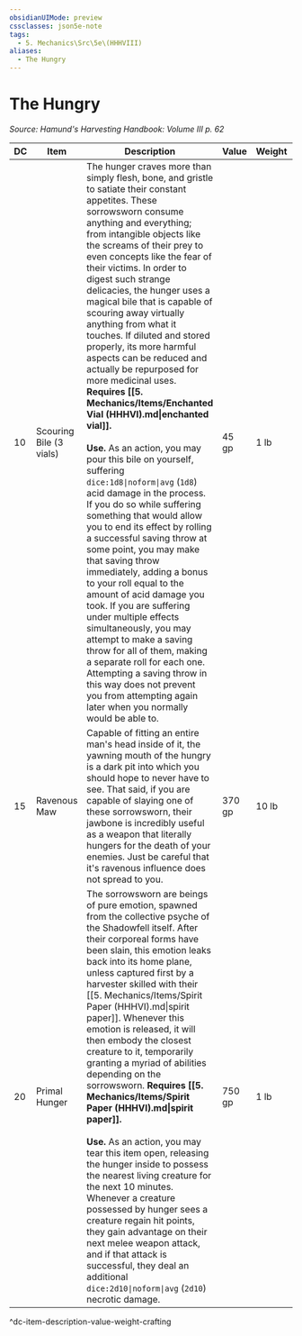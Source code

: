 ```yaml
---
obsidianUIMode: preview
cssclasses: json5e-note
tags:
  - 5. Mechanics\Src\5e\(HHHVIII)
aliases:
  - The Hungry
---
```

# The Hungry
*Source: Hamund's Harvesting Handbook: Volume III p. 62* 

| DC | Item | Description | Value | Weight | Crafting |
|----|------|-------------|-------|--------|----------|
| 10 | Scouring Bile (3 vials) | The hunger craves more than simply flesh, bone, and gristle to satiate their constant appetites. These sorrowsworn consume anything and everything; from intangible objects like the screams of their prey to even concepts like the fear of their victims. In order to digest such strange delicacies, the hunger uses a magical bile that is capable of scouring away virtually anything from what it touches. If diluted and stored properly, its more harmful aspects can be reduced and actually be repurposed for more medicinal uses. **Requires [[5. Mechanics/Items/Enchanted Vial (HHHVI).md\|enchanted vial]].**<br /><br />**Use.** As an action, you may pour this bile on yourself, suffering `dice:1d8\|noform\|avg` (`1d8`) acid damage in the process. If you do so while suffering something that would allow you to end its effect by rolling a successful saving throw at some point, you may make that saving throw immediately, adding a bonus to your roll equal to the amount of acid damage you took. If you are suffering under multiple effects simultaneously, you may attempt to make a saving throw for all of them, making a separate roll for each one. Attempting a saving throw in this way does not prevent you from attempting again later when you normally would be able to. | 45 gp | 1 lb | — |
| 15 | Ravenous Maw | Capable of fitting an entire man's head inside of it, the yawning mouth of the hungry is a dark pit into which you should hope to never have to see. That said, if you are capable of slaying one of these sorrowsworn, their jawbone is incredibly useful as a weapon that literally hungers for the death of your enemies. Just be careful that it's ravenous influence does not spread to you. | 370 gp | 10 lb | [[5. Mechanics/Items/Axe Of The Devourer (HHHVIII).md\|Axe of the Devourer]] |
| 20 | Primal Hunger | The sorrowsworn are beings of pure emotion, spawned from the collective psyche of the Shadowfell itself. After their corporeal forms have been slain, this emotion leaks back into its home plane, unless captured first by a harvester skilled with their [[5. Mechanics/Items/Spirit Paper (HHHVI).md\|spirit paper]]. Whenever this emotion is released, it will then embody the closest creature to it, temporarily granting a myriad of abilities depending on the sorrowsworn. **Requires [[5. Mechanics/Items/Spirit Paper (HHHVI).md\|spirit paper]].**<br /><br />**Use.** As an action, you may tear this item open, releasing the hunger inside to possess the nearest living creature for the next 10 minutes. Whenever a creature possessed by hunger sees a creature regain hit points, they gain advantage on their next melee weapon attack, and if that attack is successful, they deal an additional `dice:2d10\|noform\|avg` (`2d10`) necrotic damage. | 750 gp | 1 lb | — |
^dc-item-description-value-weight-crafting
